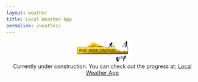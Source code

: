 ```yaml
---
layout: weather
title: Local Weather App
permalink: /weather/
---
```

<center>
<img src="/imgs/underConstruction3.png" width="30%" height="auto" />
<br>
Currently under construction. You can check out the progress at: <a href="http://s.codepen.io/SpazCool/debug/XdLmEa/WPALYGPXvmWk">Local Weather App</a>
</center>
